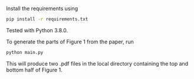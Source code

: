 Install the requirements using

```bash
pip install -r requirements.txt
```

Tested with Python 3.8.0.

To generate the parts of Figure 1 from the paper, run

```bash
python main.py
```

This will produce two .pdf files in the local directory containing the top and bottom half of Figure 1.

